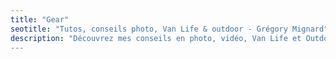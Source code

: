 ```yaml
---
title: "Gear"
seotitle: "Tutos, conseils photo, Van Life & outdoor - Grégory Mignard"
description: "Découvrez mes conseils en photo, vidéo, Van Life et Outdoor pour vous aider à progresser en découvrant des nouvelles techniques et de nombreux accessoires.
---
```

